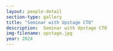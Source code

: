 ```yaml
---
layout: people-detail
section-type: gallery
title: "Seminar with Upstage CTO"
description:  Seminar with Upstage CTO
img-filename: upstage.jpg
year: 2024
---
```

